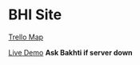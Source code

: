 # BHI Site
[Trello Map](https://trello.com/invite/b/9DUWkOjW/32317ebb37b7e76e4bd688841f432a6b/blackhatsinc)

[Live Demo](http://johonshon-39429.portmap.io:39429/) **Ask Bakhti if server down**
